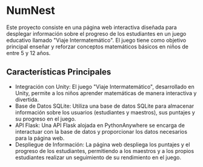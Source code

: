 # NumNest
Este proyecto consiste en una página web interactiva diseñada para desplegar información sobre el progreso de los estudiantes en un juego educativo llamado "Viaje Intermatemático". El juego tiene como objetivo principal enseñar y reforzar conceptos matemáticos básicos en niños de entre 5 y 12 años.

## Características Principales
- Integración con Unity: El juego "Viaje Intermatemático", desarrollado en Unity, permite a los niños aprender matemáticas de manera interactiva y divertida.
- Base de Datos SQLite: Utiliza una base de datos SQLite para almacenar información sobre los usuarios (estudiantes y maestros), sus puntajes y su progreso en el juego.
- API Flask: Una API Flask alojada en PythonAnywhere se encarga de interactuar con la base de datos y proporcionar los datos necesarios para la página web.
- Despliegue de Información: La página web despliega los puntajes y el progreso de los estudiantes, permitiendo a los maestros y a los propios estudiantes realizar un seguimiento de su rendimiento en el juego.
